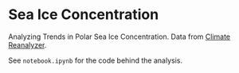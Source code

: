 # Sea Ice Concentration
Analyzing Trends in Polar Sea Ice Concentration. Data from [Climate Reanalyzer](https://climatereanalyzer.org/reanalysis/monthly_tseries/).

See `notebook.ipynb` for the code behind the analysis.

